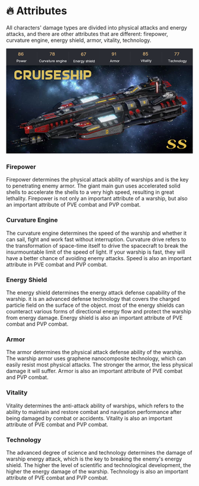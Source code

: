 # 🔥 Attributes

All characters' damage types are divided into physical attacks and energy attacks, and there are other attributes that are different: firepower, curvature engine, energy shield, armor, vitality, technology.

![](<../.gitbook/assets/1 (1).png>)

### Firepower

Firepower determines the physical attack ability of warships and is the key to penetrating enemy armor. The giant main gun uses accelerated solid shells to accelerate the shells to a very high speed, resulting in great lethality. Firepower is not only an important attribute of a warship, but also an important attribute of PVE combat and PVP combat.

### Curvature Engine

The curvature engine determines the speed of the warship and whether it can sail, fight and work fast without interruption. Curvature drive refers to the transformation of space-time itself to drive the spacecraft to break the insurmountable limit of the speed of light. If your warship is fast, they will have a better chance of avoiding enemy attacks. Speed is also an important attribute in PVE combat and PVP combat.

### Energy Shield

The energy shield determines the energy attack defense capability of the warship. it is an advanced defense technology that covers the charged particle field on the surface of the object. most of the energy shields can counteract various forms of directional energy flow and protect the warship from energy damage. Energy shield is also an important attribute of PVE combat and PVP combat.

### Armor

The armor determines the physical attack defense ability of the warship. The warship armor uses graphene nanocomposite technology, which can easily resist most physical attacks. The stronger the armor, the less physical damage it will suffer. Armor is also an important attribute of PVE combat and PVP combat.

### Vitality

Vitality determines the anti-attack ability of warships, which refers to the ability to maintain and restore combat and navigation performance after being damaged by combat or accidents. Vitality is also an important attribute of PVE combat and PVP combat.

### Technology

The advanced degree of science and technology determines the damage of warship energy attack, which is the key to breaking the enemy's energy shield. The higher the level of scientific and technological development, the higher the energy damage of the warship. Technology is also an important attribute of PVE combat and PVP combat.
